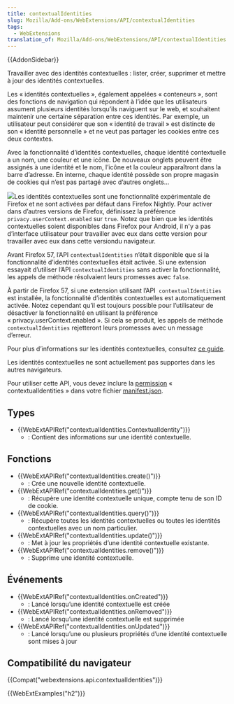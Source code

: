 ```yaml
---
title: contextualIdentities
slug: Mozilla/Add-ons/WebExtensions/API/contextualIdentities
tags:
  - WebExtensions
translation_of: Mozilla/Add-ons/WebExtensions/API/contextualIdentities
---
```

{{AddonSidebar}}

Travailler avec des identités contextuelles&nbsp;: lister, créer, supprimer et mettre à jour des identités contextuelles.

Les «&nbsp;identités contextuelles », également appelées « conteneurs », sont des fonctions de navigation qui répondent à l’idée que les utilisateurs assument plusieurs identités lorsqu’ils naviguent sur le web, et souhaitent maintenir une certaine séparation entre ces identités. Par exemple, un utilisateur peut considérer que son « identité de travail&nbsp;» est distincte de son «&nbsp;identité personnelle&nbsp;» et ne veut pas partager les cookies entre ces deux contextes.

Avec la fonctionnalité d’identités contextuelles, chaque identité contextuelle a un nom, une couleur et une icône. De nouveaux onglets peuvent être assignés à une identité et le nom, l’icône et la couleur apparaîtront dans la barre d’adresse. En interne, chaque identité possède son propre magasin de cookies qui n’est pas partagé avec d’autres onglets…

![](containers.png)Les identités contextuelles sont une fonctionnalité expérimentale de Firefox et ne sont activées par défaut dans Firefox Nightly. Pour activer dans d’autres versions de Firefox, définissez la préférence `privacy.userContext.enabled` sur `true`. Notez que bien que les identités contextuelles soient disponibles dans Firefox pour Android, il n'y a pas d’interface utilisateur pour travailler avec eux dans cette version pour travailler avec eux dans cette versiondu navigateur.

Avant Firefox 57, l’API `contextualIdentities` n’était disponible que si la fonctionnalité d’identités contextuelles était activée. Si une extension essayait d’utiliser l’API `contextualIdentities` sans activer la fonctionnalité, les appels de méthode résolvaient leurs promesses avec `false`.

À partir de Firefox 57, si une extension utilisant l’API  `contextualIdentities` est installée, la fonctionnalité d’identités contextuelles est automatiquement activée. Notez cependant qu’il est toujours possible pour l’utilisateur de désactiver la fonctionnalité en utilisant la préférence «&nbsp;privacy.userContext.enabled&nbsp;». Si cela se produit, les appels de méthode `contextualIdentities` rejetteront leurs promesses avec un message d’erreur.

Pour plus d’informations sur les identités contextuelles, consultez [ce guide](https://wiki.mozilla.org/Security/Contextual_Identity_Project/Containers).

Les identités contextuelles ne sont actuellement pas supportes dans les autres navigateurs.

Pour utiliser cette API, vous devez inclure la [permission](/fr/docs/Mozilla/Add-ons/WebExtensions/manifest.json/permissions) « contextualIdentities » dans votre fichier [manifest.json](/fr/docs/Mozilla/Add-ons/WebExtensions/manifest.json).

## Types

- {{WebExtAPIRef("contextualIdentities.ContextualIdentity")}}
  - : Contient des informations sur une identité contextuelle.

## Fonctions

- {{WebExtAPIRef("contextualIdentities.create()")}}
  - : Crée une nouvelle identité contextuelle.
- {{WebExtAPIRef("contextualIdentities.get()")}}
  - : Récupère une identité contextuelle unique, compte tenu de son ID de cookie.
- {{WebExtAPIRef("contextualIdentities.query()")}}
  - : Récupère toutes les identités contextuelles ou toutes les identités contextuelles avec un nom particulier.
- {{WebExtAPIRef("contextualIdentities.update()")}}
  - : Met à jour les propriétés d’une identité contextuelle existante.
- {{WebExtAPIRef("contextualIdentities.remove()")}}
  - : Supprime une identité contextuelle.

## Événements

- {{WebExtAPIRef("contextualIdentities.onCreated")}}
  - : Lancé lorsqu’une identité contextuelle est créée
- {{WebExtAPIRef("contextualIdentities.onRemoved")}}
  - : Lancé lorsqu’une identité contextuelle est supprimée
- {{WebExtAPIRef("contextualIdentities.onUpdated")}}
  - : Lancé lorsqu’une ou plusieurs propriétés d’une identité contextuelle sont mises à jour

## Compatibilité du navigateur

{{Compat("webextensions.api.contextualIdentities")}}

{{WebExtExamples("h2")}}
